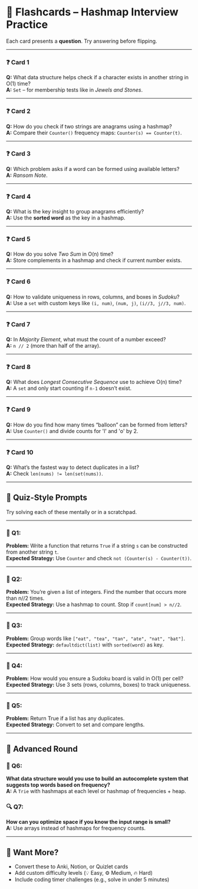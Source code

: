 
# 🧠 Flashcards – Hashmap Interview Practice

Each card presents a **question**. Try answering before flipping.

---

### ❓ Card 1  
**Q:** What data structure helps check if a character exists in another string in O(1) time?  
**A:** `Set` – for membership tests like in *Jewels and Stones*.

---

### ❓ Card 2  
**Q:** How do you check if two strings are anagrams using a hashmap?  
**A:** Compare their `Counter()` frequency maps: `Counter(s) == Counter(t)`.

---

### ❓ Card 3  
**Q:** Which problem asks if a word can be formed using available letters?  
**A:** *Ransom Note*.

---

### ❓ Card 4  
**Q:** What is the key insight to group anagrams efficiently?  
**A:** Use the **sorted word** as the key in a hashmap.

---

### ❓ Card 5  
**Q:** How do you solve *Two Sum* in O(n) time?  
**A:** Store complements in a hashmap and check if current number exists.

---

### ❓ Card 6  
**Q:** How to validate uniqueness in rows, columns, and boxes in *Sudoku*?  
**A:** Use a `set` with custom keys like `(i, num)`, `(num, j)`, `(i//3, j//3, num)`.

---

### ❓ Card 7  
**Q:** In *Majority Element*, what must the count of a number exceed?  
**A:** `n // 2` (more than half of the array).

---

### ❓ Card 8  
**Q:** What does *Longest Consecutive Sequence* use to achieve O(n) time?  
**A:** A `set` and only start counting if `n-1` doesn’t exist.

---

### ❓ Card 9  
**Q:** How do you find how many times “balloon” can be formed from letters?  
**A:** Use `Counter()` and divide counts for 'l' and 'o' by 2.

---

### ❓ Card 10  
**Q:** What’s the fastest way to detect duplicates in a list?  
**A:** Check `len(nums) != len(set(nums))`.

---

## 🎯 Quiz-Style Prompts

Try solving each of these mentally or in a scratchpad.

---

### 🧩 Q1:  
**Problem:** Write a function that returns `True` if a string `s` can be constructed from another string `t`.  
**Expected Strategy:** Use `Counter` and check `not (Counter(s) - Counter(t))`.

---

### 🧩 Q2:  
**Problem:** You’re given a list of integers. Find the number that occurs more than n//2 times.  
**Expected Strategy:** Use a hashmap to count. Stop if `count[num] > n//2`.

---

### 🧩 Q3:  
**Problem:** Group words like `["eat", "tea", "tan", "ate", "nat", "bat"]`.  
**Expected Strategy:** `defaultdict(list)` with `sorted(word)` as key.

---

### 🧩 Q4:  
**Problem:** How would you ensure a Sudoku board is valid in O(1) per cell?  
**Expected Strategy:** Use 3 sets (rows, columns, boxes) to track uniqueness.

---

### 🧩 Q5:  
**Problem:** Return True if a list has any duplicates.  
**Expected Strategy:** Convert to set and compare lengths.

---

## 🧠 Advanced Round

### 🚀 Q6:
**What data structure would you use to build an autocomplete system that suggests top words based on frequency?**  
**A:** A `Trie` with hashmaps at each level or hashmap of frequencies + heap.

### 🔍 Q7:
**How can you optimize space if you know the input range is small?**  
**A:** Use arrays instead of hashmaps for frequency counts.

---

## 🏁 Want More?

- Convert these to Anki, Notion, or Quizlet cards
- Add custom difficulty levels (💡 Easy, ⚙️ Medium, 🔥 Hard)
- Include coding timer challenges (e.g., solve in under 5 minutes)
